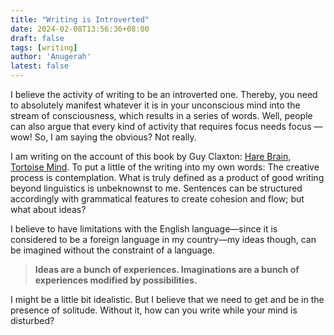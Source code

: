 ```yaml
---
title: "Writing is Introverted"
date: 2024-02-08T13:56:36+08:00
draft: false
tags: [writing]
author: 'Anugerah'
latest: false
---
```


I believe the activity of writing to be an introverted one. Thereby, you need to absolutely manifest whatever it is in your unconscious mind into the stream of consciousness, which results in a series of words. Well, people can also argue that every kind of activity that requires focus needs focus — wow! So, I am saying the obvious? Not really.

I am writing on the account of this book by Guy Claxton: [Hare Brain, Tortoise Mind](tab:https://www.amazon.com/Hare-Brain-Tortoise-Mind-Intelligence/dp/0060955414). To put a little of the writing into my own words: The creative process is contemplation. What is truly defined as a product of good writing beyond linguistics is unbeknownst to me. Sentences can be structured accordingly with grammatical features to create cohesion and flow; but what about ideas?

I believe to have limitations with the English language—since it is considered to be a foreign language in my country—my ideas though, can be imagined without the constraint of a language. 

> **Ideas are a bunch of experiences. Imaginations are a bunch of experiences modified by possibilities.**

I might be a little bit idealistic. But I believe that we need to get and be in the presence of solitude. Without it, how can you write while your mind is disturbed?